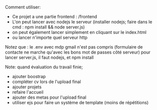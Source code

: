 Comment utiliser:
- Ce projet a une partie frontend : /frontend
- L'on peut lancer avec nodejs le serveur (installer nodejs; faire dans le cmd : npm install && node server.js)
- on peut également lancer simplement en cliquant sur le index.html
- ou lancer n'importe quel serveur http

Notez que :
le .env avec mdp gmail n'est pas compris (formulaire de contacte ne marche qu'avec les bons mot de passes côté serveur)
pour lancer server.js, il faut nodejs, et npm install 


Note: quand évaluation du travail finie;
- ajouter boostrap
- compléter cv lors de l'upload final
- ajouter projets
- refaire l'accueil
- ajouter des metas pour l'upload final
- utiliser ejs pour faire un système de template (moins de répétitions)